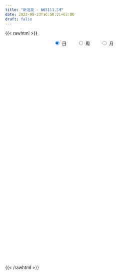 ```yaml
---
title: "新洁能 - 605111.SH"
date: 2022-05-23T16:50:21+08:00
draft: false
---
```

{{< rawhtml >}}
    <div style="text-align: center">
        <label style="padding: 1rem;"><input style="margin-right: .5rem" type="radio" name="period" value="D" checked onclick="period_change(this)">日</label>
        <label style="padding: 1rem;"><input style="margin-right: .5rem" type="radio" name="period" value="W" onclick="period_change(this)">周</label>
        <label style="padding: 1rem;"><input style="margin-right: .5rem" type="radio" name="period" value="M" onclick="period_change(this)">月</label>
    </div>
    <div id="chart" style="height: 700px;"></div> 
    <script type="text/javascript">
        const D_v = [29261.0,31121.86,28834.19,31925.53,19778.56,39087.26,23737.32,23011.34,24090.69,28945.67,26924.39,55042.44,41018.56,29563.25,32586.77,28911.82,20208.94,24400.13,34719.39,27168.0,20338.85,27751.29,37609.03,30032.56,91388.53,87650.69,99482.36,72974.07,61876.98,78638.44,65452.95,48279.03,52230.14,34341.15,62331.1,53266.55,38453.59,49119.55,58441.8,41094.39,51703.92,41802.66,48149.9,48390.64,42664.34,51501.18,47143.37,26587.09,40263.6,51674.79,50658.34,36250.16,43930.46,74725.47,63827.21,54780.17,62849.6,85462.02,61702.77,58605.01,36698.17,32968.13,35971.94,34085.28,24309.91,59315.0,49554.69,45156.25,40398.6,21543.41,25767.6,19097.2,23775.76,31789.2,24871.62,38696.97,31717.02,24526.9,23060.85,26834.49,19793.25,17954.38,14452.89,13796.2,12653.08,18434.32,26770.43,16898.82,16768.19,18087.35,12216.29,10704.0,9131.25,22423.99,16568.2,15020.2,12878.09,15269.3,49546.42,37410.27,31098.32,26175.78,15195.61,23527.74,43551.88,94298.75,56073.49,42378.6,35617.94,79055.95,52785.67,36757.49,29568.17,35213.67,44747.66,82453.42,91702.39,55811.59,70026.83,52291.61,49600.89,49955.15,46187.43,65539.55,66812.32,55063.79,51036.52,62563.27,64036.83,56424.1,58968.32,35186.43,74121.49,54129.91,32901.13,44773.54,51712.06,42080.71,30108.54,31686.26,30848.99,58440.45,48691.63,31974.67,37057.26,33426.87,25088.34,28334.1,23536.67,32479.41,24364.27,26571.48,36680.69,42195.88,29003.38,19345.89,18111.32,38712.6,28108.48,42090.23,35034.2,28171.73,24531.15,31654.33,29674.2,24379.54,38998.63,29398.2,61324.71,55812.83,46904.46,31975.16,25580.43,22510.77,41498.31,41338.85,36041.81,40294.93,29114.92,39524.71,52272.09,42128.18,32990.51,25908.36,24499.73,33955.41,26576.1,50355.82,29521.25,23437.45,74196.35,77244.79,60655.24,55777.04,37818.1,37459.09,34345.79,35779.64,47868.17,43945.36,79087.59,94954.61,79514.86,50650.57,31564.3,65513.93,82884.95,70165.78,36655.01,55375.97,48548.62,32392.36,57174.91,55326.84,35277.08,70926.27,44499.21,42831.3,31130.19,39601.05,37452.11,37023.7,38338.79,46076.43,36813.09,57324.39,49014.93,62514.86,53348.65,47513.08,48959.08,45268.25,38960.55,35519.47,53430.91,65508.34,71275.21,74250.21,53612.99,43644.1,92738.03,105374.39,83042.12,63488.13,65430.94,111652.37,94429.11,111658.13,79800.71,77700.18]
const D_histogram = [0.0,-0.1964180057,-0.306972352,-0.3050429862,-0.2891783763,-0.0474592148,0.0723972007,0.1012620494,0.191111435,0.3330823029,0.3076462087,0.6369808709,0.6668882508,0.7255909341,0.8180261663,0.6205095225,0.3654129526,0.2233104076,0.220216421,0.0648432295,0.0052866963,0.0315769883,-0.2749025812,-0.3350591405,0.0665641016,0.9205879059,1.6806097028,2.2287147747,2.5054000612,3.1324643732,2.833193616,2.3367907559,2.0827280591,1.7010771205,2.0634984964,1.5675884679,0.8287391938,0.4770846812,0.2942869855,0.0094040129,-0.0129106334,-0.382055964,-0.2892444619,-0.4658731673,-0.9303489923,-1.4879864467,-2.1203785454,-2.4046455852,-2.2126305081,-1.7679379021,-1.318426314,-1.1123616092,-0.9483040146,-0.7743714933,-1.4004336652,-1.4385890042,-0.7046970705,-0.1343420427,-0.5724895167,-0.5823874331,-0.8763535709,-0.9716926686,-1.3159130702,-1.6313274916,-1.6621107935,-1.138935612,-1.0795113378,-0.936266087,-1.0534151521,-1.0562280194,-0.8641623036,-0.7227179868,-0.5906388802,-0.3130541631,-0.0202593069,0.2291203148,0.2834584754,0.2732933015,0.0125847401,-0.3461662587,-0.8388555619,-1.0865486808,-1.1434474041,-1.148203958,-1.1455369192,-1.244618751,-0.9780240895,-0.9779953937,-0.9604585615,-0.8059338115,-0.7986192224,-0.7982224921,-0.7327675588,-0.3338992697,-0.2497236268,-0.0540813032,0.0393434592,0.0863938802,0.4945567856,0.5721634052,0.5020756789,0.3224431023,0.2797027703,0.4518426482,1.1273821795,1.9362069832,2.4175010118,2.5148802215,2.300465523,2.4845158905,2.5455500048,2.2800519155,1.8934690356,1.3648280813,1.2603055165,1.7775964458,2.4012391087,2.7616970567,2.9056936339,2.6326598023,1.9795419955,1.5928580904,1.1961169653,1.3387116656,1.7013117499,1.5756017872,1.3786322563,1.9452786472,2.234239415,2.6972549215,3.1772524029,3.1637179155,3.2122166677,2.506779586,1.7864609522,1.2120697048,0.9143630392,0.4679054909,0.1161326729,-0.3282301327,-0.8582956662,-2.2492716209,-3.1505587944,-3.6927563299,-4.0324710163,-3.9551666889,-3.7766489233,-3.6638122158,-3.5965106035,-3.6941621026,-3.7814130526,-3.6715842627,-3.2396475512,-2.5058624485,-2.0542965763,-1.6579876997,-1.315121536,-1.3740995803,-1.2042314995,-1.3139696864,-1.6351206952,-2.1090432873,-2.3020544776,-2.566725731,-2.6533665633,-2.7675226744,-2.4561507817,-2.231727725,-1.4538143719,-0.8545593919,-0.2810679625,0.1856068031,0.3817226877,0.4293091586,0.8498337793,0.9530061291,1.3119381492,1.1670382256,0.9780081038,0.4927443185,-0.417885016,-0.3026043022,-0.3253474945,-0.2974954351,-0.1389088063,0.1535030599,0.1997432208,0.6472321889,0.8962316835,0.8719069039,1.5383449452,2.1837809485,2.5790107536,2.6651624942,2.747501767,2.7488305927,2.4671406911,1.8520882302,1.4552972269,1.1452025124,1.2786981235,1.651731153,1.6267391095,1.4505857734,0.9510856235,0.7211199329,1.1077962191,0.9237073606,0.6157801468,0.7140254642,0.3401663447,0.0870508679,-0.7259955334,-1.6198117158,-2.1657781112,-2.9455466794,-3.1769331936,-3.4625759177,-3.5085051356,-3.6455429773,-3.7080642564,-3.5796975393,-3.5715763787,-3.4655396362,-3.4128264728,-2.875017835,-2.1886200812,-1.1982973618,-0.7620782542,-0.3545193276,-0.0657763231,0.1017594078,-0.1994571838,-0.3613576498,0.1441392697,0.3219527992,0.6946732318,1.0114441606,0.9264298151,0.8420945572,1.1263618418,1.4429509264,1.8256459829,2.0832390677,1.9346534125,2.2202641406,2.3189226054,2.6607265068,2.7071977104,2.9422215583]
const D_fast = [0.0,-0.2455225071,-0.4328199414,-0.5071513222,-0.5635813063,-0.3337269485,-0.1957712329,-0.1415908718,-0.0039636274,0.2212778162,0.2727532741,0.761333154,0.9579625966,1.1980630135,1.4950047872,1.4526155241,1.2888721923,1.2025972492,1.2545573679,1.1153949838,1.0571601246,1.0913446637,0.7161394489,0.5722181045,0.990482372,2.0746531528,3.2548273754,4.3601111409,5.2631464428,6.673326848,7.0823544949,7.1701493237,7.4367686417,7.4803869833,8.3586829833,8.2546700718,7.7230055961,7.4906222537,7.3813963045,7.0988643351,7.0733220305,6.6086627089,6.6291630955,6.3360660982,5.6390030252,4.7093689591,3.546882224,2.661453788,2.300311238,2.3030193684,2.4229243781,2.3508986806,2.2778802716,2.2582199196,1.2820493313,0.8842467413,1.4419644073,1.9787339245,1.3974640713,1.2419692966,0.7289147661,0.3906525012,-0.2825461679,-1.0057924622,-1.4521034625,-1.213662184,-1.4241157443,-1.5149370152,-1.8954398684,-2.1623097406,-2.1862846006,-2.2255197805,-2.241100394,-2.0417792177,-1.7540491882,-1.4473894878,-1.3221867084,-1.2640285569,-1.5215909333,-1.9668834967,-2.6692866904,-3.1886169795,-3.5313775538,-3.8231850972,-4.1069022882,-4.5171388078,-4.4950501687,-4.7395203212,-4.9620981294,-5.0090568324,-5.2013970488,-5.4005559415,-5.518292898,-5.2028994263,-5.1811546901,-4.9990326923,-4.8957720651,-4.827123174,-4.2953210722,-4.0746736013,-4.0192424079,-4.118264209,-4.0910788484,-3.8059783084,-2.8485932323,-1.5557166828,-0.4700474012,0.2560518639,0.6167535461,1.4219328863,2.1193545017,2.4238693913,2.5106537704,2.3232198364,2.5337736507,3.4954636915,4.7194161315,5.7702983437,6.6407183294,7.0258494484,6.8676171404,6.879147758,6.7814358742,7.2587084909,8.0466365126,8.3148269968,8.4625155299,9.5154815827,10.3630022042,11.500331441,12.7746420232,13.5520370147,14.4035899338,14.3248477486,14.0511443529,13.7797705317,13.7106546258,13.3811734503,13.0584338005,12.5320134618,11.7873740116,9.8340801517,8.1451532797,6.6797666616,5.3319342212,4.4204468764,3.6548024111,2.8516860647,2.0198600261,0.9986680013,-0.0339362119,-0.8420034876,-1.2199786638,-1.1126591733,-1.1746674451,-1.1928554935,-1.1787697138,-1.5812726531,-1.7124624472,-2.1506930557,-2.8806242384,-3.8818076522,-4.650332462,-5.5566851481,-6.3066676213,-7.1127044009,-7.4153702037,-7.7488790782,-7.334419318,-6.9488041861,-6.4455797472,-5.932503281,-5.6409567244,-5.4860429638,-4.8530598983,-4.5116360162,-3.8247194588,-3.677859826,-3.6223879219,-3.9844656276,-4.9995662161,-4.9599365778,-5.0640166438,-5.1105384431,-4.9866790159,-4.6558913847,-4.5597154186,-3.9504184033,-3.4773609879,-3.2837090415,-2.2326847639,-1.0413035234,-0.00132103,0.7511213342,1.5203360488,2.2088725226,2.5439677939,2.3919373905,2.358970694,2.3351766076,2.7883467495,3.5743125672,3.9560053011,4.1424984083,3.8807696643,3.831083957,4.4947092979,4.5415472796,4.3875651025,4.6643167859,4.3754992526,4.1441464928,3.1496012082,1.8508320968,0.7634211736,-0.7527340644,-1.778353877,-2.9296405806,-3.8526960824,-4.9011196684,-5.8906570116,-6.6572146793,-7.5419876134,-8.3023357799,-9.1028292348,-9.2837750557,-9.1445323222,-8.4537839433,-8.2080843992,-7.8891553045,-7.6168563808,-7.423880798,-7.7749616855,-8.027201564,-7.485669827,-7.2273680977,-6.6809793572,-6.1113473882,-5.96475428,-5.8385658985,-5.2727081535,-4.5953813373,-3.7562747851,-2.9778719333,-2.6427942354,-1.8021174722,-1.1237283561,-0.116742828,0.6065278032,1.5771070407]
const D_slow = [0.0,-0.0491045014,-0.1258475894,-0.202108336,-0.27440293,-0.2862677337,-0.2681684336,-0.2428529212,-0.1950750625,-0.1118044867,-0.0348929346,0.1243522832,0.2910743458,0.4724720794,0.6769786209,0.8321060016,0.9234592397,0.9792868416,1.0343409469,1.0505517543,1.0518734283,1.0597676754,0.9910420301,0.907277245,0.9239182704,1.1540652469,1.5742176726,2.1313963662,2.7577463815,3.5408624748,4.2491608788,4.8333585678,5.3540405826,5.7793098627,6.2951844868,6.6870816038,6.8942664023,7.0135375726,7.087109319,7.0894603222,7.0862326639,6.9907186729,6.9184075574,6.8019392656,6.5693520175,6.1973554058,5.6672607694,5.0660993731,4.5129417461,4.0709572706,3.7413506921,3.4632602898,3.2261842861,3.0325914128,2.6824829965,2.3228357455,2.1466614778,2.1130759672,1.969953588,1.8243567297,1.605268337,1.3623451698,1.0333669023,0.6255350294,0.210007331,-0.074726572,-0.3446044065,-0.5786709282,-0.8420247162,-1.1060817211,-1.322122297,-1.5028017937,-1.6504615138,-1.7287250545,-1.7337898813,-1.6765098026,-1.6056451837,-1.5373218584,-1.5341756733,-1.620717238,-1.8304311285,-2.1020682987,-2.3879301497,-2.6749811392,-2.961365369,-3.2725200568,-3.5170260792,-3.7615249276,-4.0016395679,-4.2031230208,-4.4027778264,-4.6023334495,-4.7855253392,-4.8690001566,-4.9314310633,-4.9449513891,-4.9351155243,-4.9135170542,-4.7898778578,-4.6468370065,-4.5213180868,-4.4407073112,-4.3707816187,-4.2578209566,-3.9759754118,-3.491923666,-2.887548413,-2.2588283576,-1.6837119769,-1.0625830042,-0.426195503,0.1438174758,0.6171847347,0.9583917551,1.2734681342,1.7178672456,2.3181770228,3.008601287,3.7350246955,4.393189646,4.8880751449,5.2862896675,5.5853189089,5.9199968253,6.3453247627,6.7392252095,7.0838832736,7.5702029354,8.1287627892,8.8030765196,9.5973896203,10.3883190992,11.1913732661,11.8180681626,12.2646834007,12.5677008269,12.7962915867,12.9132679594,12.9423011276,12.8602435944,12.6456696779,12.0833517726,11.295712074,10.3725229916,9.3644052375,8.3756135653,7.4314513344,6.5154982805,5.6163706296,4.6928301039,3.7474768408,2.8295807751,2.0196688873,1.3932032752,0.8796291311,0.4651322062,0.1363518222,-0.2071730729,-0.5082309477,-0.8367233693,-1.2455035431,-1.7727643649,-2.3482779844,-2.9899594171,-3.6533010579,-4.3451817265,-4.959219422,-5.5171513532,-5.8806049462,-6.0942447942,-6.1645117848,-6.118110084,-6.0226794121,-5.9153521224,-5.7028936776,-5.4646421453,-5.136657608,-4.8448980516,-4.6003960257,-4.4772099461,-4.5816812001,-4.6573322756,-4.7386691492,-4.813043008,-4.8477702096,-4.8093944446,-4.7594586394,-4.5976505922,-4.3735926713,-4.1556159454,-3.7710297091,-3.2250844719,-2.5803317835,-1.91404116,-1.2271657182,-0.5399580701,0.0768271027,0.5398491603,0.903673467,1.1899740951,1.509648626,1.9225814142,2.3292661916,2.691912635,2.9296840408,3.1099640241,3.3869130788,3.617839919,3.7717849557,3.9502913217,4.0353329079,4.0570956249,3.8755967415,3.4706438126,2.9291992848,2.192812615,1.3985793166,0.5329353371,-0.3441909468,-1.2555766911,-2.1825927552,-3.07751714,-3.9704112347,-4.8367961437,-5.690002762,-6.4087572207,-6.955912241,-7.2554865815,-7.446006145,-7.5346359769,-7.5510800577,-7.5256402057,-7.5755045017,-7.6658439142,-7.6298090967,-7.5493208969,-7.375652589,-7.1227915488,-6.8911840951,-6.6806604558,-6.3990699953,-6.0383322637,-5.581920768,-5.0611110011,-4.5774476479,-4.0223816128,-3.4426509614,-2.7774693347,-2.1006699071,-1.3651145176]
const D_data = [['2021-05-12', 83.9614, 87.6789, 82.1132, 88.4964],['2021-05-13', 85.5323, 84.6011, 83.8761, 86.8473],['2021-05-14', 85.3688, 84.6295, 82.362, 85.9161],['2021-05-17', 85.2977, 85.4754, 84.6295, 87.3946],['2021-05-18', 84.2315, 85.4256, 83.8761, 86.634],['2021-05-19', 85.4256, 88.7807, 85.0205, 89.5839],['2021-05-20', 88.1196, 88.2049, 87.5012, 90.0317],['2021-05-21', 89.2285, 87.5012, 86.6482, 89.2285],['2021-05-24', 86.7122, 88.6741, 84.7504, 89.1716],['2021-05-25', 89.4133, 90.1454, 88.2191, 90.9842],['2021-05-26', 90.1454, 88.6101, 88.5319, 92.7612],['2021-05-27', 88.5888, 94.2682, 87.7926, 97.3815],['2021-05-28', 92.8465, 92.0433, 91.3467, 94.325],['2021-05-31', 93.3512, 93.2588, 92.612, 95.3202],['2021-06-01', 92.5693, 94.7942, 91.7661, 96.3864],['2021-06-02', 93.9128, 91.56, 90.6999, 95.242],['2021-06-03', 91.4676, 90.1312, 90.1312, 92.2495],['2021-06-04', 89.7047, 90.842, 89.065, 92.0362],['2021-06-07', 92.8039, 92.5125, 91.4107, 94.6804],['2021-06-08', 92.5338, 90.4369, 89.8398, 93.8275],['2021-06-09', 90.245, 91.233, 89.5626, 92.0504],['2021-06-10', 90.97, 92.3845, 89.7403, 92.7257],['2021-06-11', 92.0504, 87.5012, 87.4301, 92.3348],['2021-06-15', 86.8828, 89.4844, 86.7193, 90.9771],['2021-06-16', 90.97, 96.2229, 90.97, 98.4335],['2021-06-17', 94.4672, 105.8473, 93.6142, 105.8473],['2021-06-18', 109.046, 110.2899, 108.5413, 115.1448],['2021-06-21', 113.3962, 113.0194, 110.887, 117.2843],['2021-06-22', 113.0194, 114.107, 109.4654, 115.6566],['2021-06-23', 113.3464, 123.6674, 112.401, 125.5156],['2021-06-24', 120.8384, 115.8982, 113.0194, 120.8384],['2021-06-25', 114.7823, 113.9933, 109.9629, 116.9147],['2021-06-28', 114.0857, 117.4976, 114.0857, 120.6536],['2021-06-29', 115.5997, 116.4882, 114.8818, 120.547],['2021-06-30', 119.5945, 128.1385, 117.988, 128.1385],['2021-07-01', 128.1385, 119.4026, 118.706, 128.3304],['2021-07-02', 116.5735, 114.9386, 113.7374, 119.9641],['2021-07-05', 119.4168, 118.3505, 113.7445, 119.5589],['2021-07-06', 118.3505, 120.3337, 114.1567, 124.0726],['2021-07-07', 117.2488, 118.9192, 115.1519, 120.3408],['2021-07-08', 117.9098, 122.388, 117.9098, 126.4894],['2021-07-09', 120.1276, 117.8245, 114.4411, 121.5137],['2021-07-12', 117.7961, 123.5892, 115.8627, 125.6719],['2021-07-13', 126.5249, 120.6607, 117.9951, 129.3682],['2021-07-14', 117.988, 115.7063, 114.4624, 119.6442],['2021-07-15', 114.2989, 111.7044, 109.11, 114.3202],['2021-07-16', 110.6595, 106.9349, 106.9349, 113.1474],['2021-07-19', 105.2005, 107.7594, 103.4235, 109.046],['2021-07-20', 106.7074, 112.3086, 105.5559, 112.9839],['2021-07-21', 111.5978, 116.2181, 110.9936, 120.0565],['2021-07-22', 116.2181, 118.0236, 113.7658, 119.4168],['2021-07-23', 118.6349, 116.2892, 115.3083, 119.7722],['2021-07-26', 116.0049, 116.4171, 109.4654, 121.9402],['2021-07-27', 117.4691, 117.2132, 115.2798, 125.6435],['2021-07-28', 111.1713, 105.4919, 105.4919, 113.0194],['2021-07-29', 107.1552, 110.2757, 105.5559, 112.5219],['2021-07-30', 109.11, 121.3004, 109.11, 121.3004],['2021-08-02', 126.5249, 122.7576, 118.4643, 127.9394],['2021-08-03', 123.1912, 110.4818, 110.4818, 124.2219],['2021-08-04', 107.3329, 114.4411, 107.1055, 114.5903],['2021-08-05', 111.6262, 109.7142, 108.0437, 113.7303],['2021-08-06', 112.3086, 110.6169, 107.603, 113.0194],['2021-08-09', 108.0366, 105.5559, 102.7553, 108.0366],['2021-08-10', 103.921, 103.0609, 99.9405, 106.3378],['2021-08-11', 102.3572, 104.4257, 101.6535, 104.4257],['2021-08-12', 103.9921, 111.5907, 103.5372, 114.1425],['2021-08-13', 110.887, 106.4373, 105.9113, 113.6521],['2021-08-16', 106.5155, 107.1623, 99.9547, 107.7665],['2021-08-17', 105.9113, 103.068, 100.8503, 105.9113],['2021-08-18', 102.997, 103.1889, 102.0374, 104.4186],['2021-08-19', 103.068, 105.2005, 102.2222, 105.7762],['2021-08-20', 104.973, 104.6318, 102.7482, 108.193],['2021-08-23', 103.7789, 104.5039, 102.7197, 105.7336],['2021-08-24', 104.4897, 106.8354, 102.0729, 109.373],['2021-08-25', 106.8354, 108.193, 104.6887, 109.11],['2021-08-26', 110.887, 108.9607, 108.193, 113.6805],['2021-08-27', 105.9113, 107.3116, 103.2671, 108.5129],['2021-08-30', 107.3116, 106.6221, 103.7789, 108.7261],['2021-08-31', 104.9872, 102.6416, 100.2248, 105.2005],['2021-09-01', 101.6322, 99.3718, 93.9554, 101.6322],['2021-09-02', 97.2465, 94.6591, 94.1544, 98.7961],['2021-09-03', 94.5383, 94.6662, 91.1974, 96.9337],['2021-09-06', 93.4507, 95.0145, 91.7519, 96.5286],['2021-09-07', 94.5241, 94.2184, 93.6853, 96.6707],['2021-09-08', 94.2184, 92.9816, 92.4769, 94.8937],['2021-09-09', 92.4129, 90.0388, 89.9535, 92.7541],['2021-09-10', 90.2734, 93.6995, 89.1361, 95.1993],['2021-09-13', 92.0504, 89.7758, 89.4204, 92.0504],['2021-09-14', 88.8375, 88.7096, 88.2831, 91.5457],['2021-09-15', 88.7096, 89.5981, 86.1649, 90.5435],['2021-09-16', 88.8518, 86.9326, 86.9326, 89.5839],['2021-09-17', 86.435, 85.582, 84.2244, 88.0699],['2021-09-22', 84.5798, 85.2906, 84.0253, 86.4492],['2021-09-23', 86.1507, 89.6123, 84.5727, 91.233],['2021-09-24', 88.1409, 86.044, 85.2977, 89.4204],['2021-09-27', 85.0916, 87.3733, 85.0916, 88.8375],['2021-09-28', 87.3591, 86.1649, 85.4754, 89.1361],['2021-09-29', 85.3048, 85.3119, 84.3026, 86.6838],['2021-09-30', 85.2835, 90.6146, 84.1604, 91.3965],['2021-10-08', 90.6857, 87.5439, 87.1885, 92.7612],['2021-10-11', 87.5439, 85.4896, 84.5656, 88.8589],['2021-10-12', 85.4967, 83.1297, 80.8338, 86.4776],['2021-10-13', 81.8147, 83.8547, 81.8147, 84.004],['2021-10-14', 83.8263, 86.5772, 83.0231, 87.3448],['2021-10-15', 86.5061, 95.2349, 86.5061, 95.2349],['2021-10-18', 96.6707, 101.6322, 94.062, 104.4897],['2021-10-19', 100.5518, 102.3217, 98.0995, 102.67],['2021-10-20', 101.9947, 100.6939, 97.9289, 104.8522],['2021-10-21', 100.5091, 98.1208, 96.5996, 100.6442],['2021-10-22', 102.2861, 104.7598, 98.199, 106.2667],['2021-10-25', 103.068, 105.7976, 101.028, 107.3116],['2021-10-26', 105.9113, 103.068, 102.4994, 107.6883],['2021-10-27', 103.068, 101.5114, 100.0187, 103.6936],['2021-10-28', 101.1702, 98.6681, 98.0923, 102.6416],['2021-10-29', 99.0946, 103.4803, 98.8032, 104.248],['2021-11-01', 103.7717, 113.8298, 103.0823, 113.8298],['2021-11-02', 115.2798, 120.2271, 113.517, 123.3973],['2021-11-03', 123.2267, 122.0539, 118.9832, 124.7479],['2021-11-04', 122.0823, 123.4684, 121.5563, 130.0505],['2021-11-05', 125.6009, 120.6962, 120.1276, 127.2357],['2021-11-08', 118.8481, 115.9338, 113.8724, 120.021],['2021-11-09', 116.0262, 118.6135, 115.223, 120.8739],['2021-11-10', 116.5735, 118.2581, 116.5735, 122.2956],['2021-11-11', 117.9525, 126.1695, 117.9525, 128.7853],['2021-11-12', 126.1695, 132.3962, 124.4991, 137.6563],['2021-11-15', 130.4344, 129.1691, 124.9043, 132.8512],['2021-11-16', 128.5365, 129.5743, 128.0176, 137.5354],['2021-11-17', 127.9608, 142.5324, 127.2357, 142.5324],['2021-11-18', 138.6087, 144.1744, 138.6087, 152.4554],['2021-11-19', 144.0607, 151.5882, 142.9945, 153.7278],['2021-11-22', 150.7921, 158.0353, 145.9301, 160.3241],['2021-11-23', 156.3791, 157.0899, 153.9765, 161.3406],['2021-11-24', 156.4786, 162.0656, 156.372, 172.7989],['2021-11-25', 160.1748, 154.7727, 153.0383, 160.7933],['2021-11-26', 156.0237, 154.1614, 153.4932, 157.2321],['2021-11-29', 153.5358, 155.455, 152.0289, 160.3028],['2021-11-30', 155.455, 159.2224, 151.4034, 164.1767],['2021-12-01', 159.2366, 157.7296, 155.3129, 166.3234],['2021-12-02', 156.5639, 158.8314, 156.1516, 162.3286],['2021-12-03', 159.0802, 157.2676, 156.2369, 162.6769],['2021-12-06', 155.1849, 154.8935, 153.0241, 159.3645],['2021-12-07', 154.467, 139.4049, 139.4049, 156.7345],['2021-12-08', 139.2485, 138.822, 137.4004, 140.6275],['2021-12-09', 139.0779, 138.2036, 136.5971, 139.874],['2021-12-10', 139.4262, 136.654, 133.2776, 139.5328],['2021-12-13', 135.3959, 139.2272, 134.2017, 139.3196],['2021-12-14', 137.8979, 139.2129, 135.1968, 141.452],['2021-12-15', 138.6087, 137.1871, 136.1067, 143.4565],['2021-12-16', 139.22, 135.0547, 133.6828, 139.8882],['2021-12-17', 134.5855, 130.7116, 130.0861, 134.5855],['2021-12-20', 129.7236, 127.9394, 127.3779, 132.5242],['2021-12-21', 128.1598, 127.9465, 124.9043, 129.7662],['2021-12-22', 129.3682, 131.0244, 126.859, 132.5384],['2021-12-23', 130.7187, 135.9077, 129.0838, 136.5616],['2021-12-24', 135.1329, 133.9174, 132.8227, 139.3978],['2021-12-27', 132.2185, 134.1306, 132.2114, 137.8197],['2021-12-28', 135.0547, 134.3154, 130.4344, 135.0547],['2021-12-29', 133.5051, 128.963, 126.1269, 133.9813],['2021-12-30', 128.3019, 131.0457, 127.9465, 133.1923],['2021-12-31', 131.003, 126.596, 122.6154, 131.0173],['2022-01-04', 125.1033, 121.4426, 117.5758, 127.0936],['2022-01-05', 121.208, 115.6495, 115.1519, 122.1605],['2022-01-06', 115.6495, 115.294, 114.0857, 117.2132],['2022-01-07', 115.422, 110.8159, 110.1762, 116.3389],['2022-01-10', 110.8301, 109.5222, 108.0509, 110.8515],['2022-01-11', 110.5316, 105.8829, 105.6981, 110.6666],['2022-01-12', 108.1575, 108.9891, 105.2147, 110.1762],['2022-01-13', 109.5436, 106.7216, 104.7385, 109.8137],['2022-01-14', 106.1459, 114.0857, 105.8047, 114.0857],['2022-01-17', 113.4957, 113.8013, 110.887, 116.3318],['2022-01-18', 113.7303, 115.3296, 111.6049, 119.0756],['2022-01-19', 113.979, 115.8982, 112.5645, 116.5664],['2022-01-20', 114.6899, 113.6663, 112.33, 117.0071],['2022-01-21', 111.7755, 111.939, 110.1762, 114.2989],['2022-01-24', 112.2944, 117.5687, 111.9248, 120.021],['2022-01-25', 117.2843, 114.9386, 114.6543, 121.0659],['2022-01-26', 116.1826, 119.5518, 111.4201, 119.893],['2022-01-27', 118.706, 114.0999, 113.7374, 122.8287],['2022-01-28', 114.8533, 112.8275, 111.5978, 117.2843],['2022-02-07', 115.1519, 107.2263, 106.3236, 116.6588],['2022-02-08', 105.6981, 97.4882, 96.5072, 105.6981],['2022-02-09', 99.514, 107.2405, 98.8032, 107.2405],['2022-02-10', 108.7546, 104.838, 102.407, 108.7546],['2022-02-11', 103.068, 104.5536, 102.5136, 107.8518],['2022-02-14', 102.3572, 105.8331, 101.6464, 107.6883],['2022-02-15', 106.2738, 108.0509, 105.7478, 110.1051],['2022-02-16', 108.0509, 105.3426, 104.4044, 109.4654],['2022-02-17', 104.6318, 111.3846, 103.4945, 114.0643],['2022-02-18', 109.1313, 110.7662, 108.7546, 113.4388],['2022-02-21', 109.8208, 108.0509, 107.2476, 110.6098],['2022-02-22', 107.2476, 118.8552, 105.9326, 118.8552],['2022-02-23', 117.6468, 123.1485, 116.5877, 125.5156],['2022-02-24', 121.4781, 124.3356, 119.5945, 125.5653],['2022-02-25', 128.3659, 123.5537, 122.1889, 130.0505],['2022-02-28', 122.5443, 125.9136, 122.26, 126.5107],['2022-03-01', 127.0083, 127.2073, 124.4493, 128.7498],['2022-03-02', 125.4587, 124.9611, 120.618, 125.4587],['2022-03-03', 124.9469, 120.1276, 118.8552, 125.7999],['2022-03-04', 117.2843, 121.5492, 116.5095, 125.5653],['2022-03-07', 120.0423, 121.9117, 119.0614, 124.364],['2022-03-08', 122.26, 128.1598, 122.26, 133.6899],['2022-03-09', 129.0128, 133.96, 124.3925, 134.1306],['2022-03-10', 137.8979, 131.5361, 130.4344, 139.8882],['2022-03-11', 127.2428, 130.6903, 126.5391, 132.6237],['2022-03-14', 128.6574, 126.1695, 124.8687, 129.9368],['2022-03-15', 123.6817, 128.6716, 122.9708, 134.2017],['2022-03-16', 132.2043, 138.0259, 124.6768, 139.8882],['2022-03-17', 139.412, 132.7374, 132.2683, 140.8123],['2022-03-18', 131.003, 130.9959, 129.5672, 135.0547],['2022-03-21', 129.6098, 136.6043, 127.9536, 137.5852],['2022-03-22', 133.5478, 130.932, 129.226, 133.8321],['2022-03-23', 130.5055, 131.4935, 128.4441, 132.2114],['2022-03-24', 129.027, 121.8904, 121.0943, 129.0838],['2022-03-25', 122.26, 115.8272, 115.7987, 124.5204],['2022-03-28', 113.0194, 115.2159, 112.2233, 117.2843],['2022-03-29', 113.1332, 106.9988, 105.2147, 115.0666],['2022-03-30', 108.7332, 108.9252, 107.7452, 111.4841],['2022-03-31', 107.5462, 104.312, 103.7789, 107.6812],['2022-04-01', 103.6012, 103.6296, 102.3146, 105.8758],['2022-04-06', 102.7055, 99.0022, 98.3269, 102.7055],['2022-04-07', 99.0022, 96.1945, 96.1021, 100.4878],['2022-04-08', 97.1825, 95.4623, 93.7208, 98.4478],['2022-04-11', 93.2517, 90.9487, 90.2805, 94.5383],['2022-04-12', 91.297, 89.0295, 86.7193, 92.0504],['2022-04-13', 87.9561, 85.2764, 84.4803, 87.9561],['2022-04-14', 86.9752, 89.5697, 85.0702, 92.0504],['2022-04-15', 87.4301, 91.7661, 86.8615, 92.7612],['2022-04-18', 91.7661, 97.7512, 90.4369, 98.1279],['2022-04-19', 96.5854, 92.8394, 91.695, 97.3815],['2022-04-20', 92.4058, 93.2517, 91.0197, 95.1638],['2022-04-21', 91.6168, 92.4058, 91.3396, 97.3033],['2022-04-22', 90.9842, 91.0624, 88.8518, 95.178],['2022-04-25', 88.3044, 83.7055, 83.5278, 90.2734],['2022-04-26', 84.6935, 82.8809, 81.7507, 86.3568],['2022-04-27', 81.02, 91.0, 79.97, 91.17],['2022-04-28', 88.6, 87.85, 86.5, 90.88],['2022-04-29', 89.6, 91.13, 87.38, 92.25],['2022-05-05', 90.23, 91.95, 89.5, 96.45],['2022-05-06', 88.9, 87.32, 86.91, 90.15],['2022-05-09', 86.32, 86.61, 86.05, 89.93],['2022-05-10', 84.9, 91.63, 84.56, 94.0],['2022-05-11', 92.0, 93.81, 91.66, 98.0],['2022-05-12', 92.98, 97.02, 92.4, 99.8],['2022-05-13', 97.37, 98.0, 94.3, 98.5],['2022-05-16', 98.1, 94.13, 93.86, 98.98],['2022-05-17', 94.63, 101.0, 93.11, 103.2],['2022-05-18', 101.0, 100.99, 100.22, 104.1],['2022-05-19', 98.23, 106.79, 97.55, 107.1],['2022-05-20', 106.0, 105.95, 103.61, 107.8],['2022-05-23', 106.5, 111.1, 105.13, 111.49]]
const W_v = [2651.97,1837.43,8435.4,3782.31,383844.7999999999,359544.13,336114.07,218743.93,244334.35,230617.1,183471.67,223329.75,158115.52,137733.35,139540.32,155452.55,156735.39,90549.66,106008.77,68711.32,54460.65,146678.35,176465.05,133743.61,86209.69,74276.91,133280.92,138853.22,120225.64,133611.97,111792.76,53899.42,131562.78,137540.01,176021.75,135670.91,147586.56,308554.14,327221.47,240622.53,242162.32,237849.43,205433.98,300112.91,275436.1,203236.82,151963.06,150850.57,112169.87,86106.92,74674.65,48123.44,92714.01,37410.27,139549.33,307424.73,199072.66,352285.84,278095.34,289124.51,255307.28,200361.11,207013.0,142865.39,158815.7,146368.52,119391.41,183775.28,182783.65,188288.82,192823.85,164908.31,291310.87,193270.79,348152.99,286783.97,248818.7,224664.05,114076.86,227567.63,257603.92,264694.48,127863.2,388286.77,462971.26,77700.18]
const W_histogram = [0.0,0.1121148718,0.9293849181,2.6031141713,4.3468089969,6.0000868251,7.2740603773,7.3836566576,8.365705768,8.6434615288,8.6480956598,7.7746937135,6.0727215788,4.6466601806,3.1404114424,1.212753225,0.6452203159,-0.6948115188,-2.3389592757,-3.0198667384,-2.692265895,-2.8589109076,-3.0318872346,-3.5182091313,-3.9215471396,-3.9755862517,-3.2689259171,-2.4688600301,-1.878540305,-1.1584678912,-1.1078400547,-1.8837035205,-2.4156835559,-2.5248369982,-2.2508932798,-2.1125923946,-2.1982826365,-0.747340176,0.3743971717,1.0541229816,1.5426141717,1.0029995337,1.1369079373,1.4061900963,0.7414016067,-0.0606210587,-0.7549684101,-1.0574660321,-2.0741106923,-2.7350400195,-3.5884805009,-3.9621419642,-3.7442675059,-3.6461671026,-2.9331844366,-1.7484606759,-1.0156903847,0.5780393813,2.2745265982,4.4194253625,5.6622949041,6.2957460285,4.9859274397,3.4516856691,2.4331569472,1.1138931642,-0.867060802,-1.9412081548,-2.7319220809,-3.1036089194,-3.7708224694,-3.655200946,-2.6270489358,-2.0188412297,-0.9898422294,-0.3126461438,-0.8782741389,-2.0016186106,-3.1538749676,-3.9713260761,-4.3360497889,-4.3387880224,-4.3520676254,-3.4366210245,-2.1534455228,-0.880832171]
const W_fast = [0.0,0.1401435897,1.1897598656,3.5142676616,6.3446647364,9.4979642709,12.5904529174,14.5459633622,17.6194389145,20.0580600576,22.2247181035,23.2949895856,23.1111978455,22.8468014925,22.1256556149,20.5011857038,20.0949578737,18.5812231592,16.3523355834,14.9164614361,14.5709958058,13.6896230663,12.7586749306,11.392800751,10.0090759579,8.9611402829,8.8505691382,9.0334200176,9.1541046665,9.5845601075,9.3582279304,8.1114385844,6.97553766,6.2351749681,5.9463953666,5.5565481532,4.9212872521,6.1853946686,7.4007313092,8.3439878646,9.2181325976,8.9292678431,9.3474032309,9.968232914,9.4887948261,8.6716168961,7.7885274421,7.2216633121,5.6864909788,4.3418016467,2.5912410401,1.2270440857,0.5088516675,-0.3045897048,-0.324903148,0.4227054438,0.9015531388,2.6397927502,4.9049116166,8.1546667215,10.8131099891,13.0204976206,12.9571608918,12.2858405385,11.8756010533,10.8348105615,8.6370913948,7.0776420033,5.6039475569,4.4563584886,2.8464393212,2.0482606081,2.4196503843,2.523147783,3.304686226,3.9037207756,3.1185242458,1.4947751214,-0.4459499774,-2.256232605,-3.704968765,-4.7924040042,-5.8937005134,-5.8374091687,-5.0925950476,-4.0401897386]
const W_slow = [0.0,0.0280287179,0.2603749475,0.9111534903,1.9978557395,3.4978774458,5.3163925401,7.1623067045,9.2537331465,11.4145985287,13.5766224437,15.5202958721,17.0384762668,18.2001413119,18.9852441725,19.2884324788,19.4497375577,19.276034678,18.6912948591,17.9363281745,17.2632617008,16.5485339739,15.7905621652,14.9110098824,13.9306230975,12.9367265346,12.1194950553,11.5022800478,11.0326449715,10.7430279987,10.466067985,9.9951421049,9.3912212159,8.7600119664,8.1972886464,7.6691405478,7.1195698886,6.9327348446,7.0263341376,7.289864883,7.6755184259,7.9262683093,8.2104952936,8.5620428177,8.7473932194,8.7322379547,8.5434958522,8.2791293442,7.7606016711,7.0768416662,6.179721541,5.1891860499,4.2531191734,3.3415773978,2.6082812886,2.1711661197,1.9172435235,2.0617533688,2.6303850184,3.735241359,5.150815085,6.7247515922,7.9712334521,8.8341548694,9.4424441062,9.7209173972,9.5041521967,9.018850158,8.3358696378,7.559967408,6.6172617906,5.7034615541,5.0466993201,4.5419890127,4.2945284554,4.2163669194,3.9967983847,3.496393732,2.7079249901,1.7150934711,0.6310810239,-0.4536159817,-1.5416328881,-2.4007881442,-2.9391495249,-3.1593575676]
const W_data = [['2020-09-30', 14.515, 17.5628, 14.515, 17.5628],['2020-10-09', 19.3196, 19.3196, 19.3196, 19.3196],['2020-10-16', 21.2535, 31.1209, 21.2535, 31.1209],['2020-10-23', 34.2345, 50.1215, 34.2345, 50.1215],['2020-10-30', 55.1337, 63.2746, 55.1337, 66.7122],['2020-11-06', 62.2722, 75.9113, 57.7157, 75.9113],['2020-11-13', 80.969, 85.0648, 79.111, 92.6488],['2020-11-20', 82.984, 81.0045, 79.4856, 92.5881],['2020-11-27', 80.8273, 102.4048, 79.1869, 102.4048],['2020-12-04', 104.7995, 105.3058, 99.2305, 110.2116],['2020-12-11', 108.8497, 111.3811, 97.7116, 111.3811],['2020-12-18', 110.8748, 106.693, 99.7367, 122.8686],['2020-12-25', 104.0401, 97.2053, 92.0869, 111.3811],['2020-12-31', 95.2764, 98.9976, 90.7908, 105.2653],['2021-01-08', 97.2914, 95.8181, 94.1677, 107.3309],['2021-01-15', 94.9271, 85.6977, 84.6497, 99.9899],['2021-01-22', 85.5306, 99.4887, 83.7029, 107.584],['2021-01-29', 96.1928, 87.3734, 85.161, 98.6533],['2021-02-05', 86.5735, 76.9542, 75.9822, 88.0923],['2021-02-10', 77.3086, 83.1814, 75.9417, 88.0316],['2021-02-19', 86.0672, 95.084, 85.8141, 95.6865],['2021-02-26', 93.1551, 89.5099, 88.0974, 106.2677],['2021-03-05', 91.4338, 88.4518, 87.0798, 108.8345],['2021-03-12', 89.6112, 82.2955, 78.5186, 90.0162],['2021-03-19', 79.4704, 79.9919, 77.2074, 86.0672],['2021-03-26', 81.5107, 81.8753, 79.3844, 85.3078],['2021-04-02', 82.2701, 92.0616, 79.9919, 92.0616],['2021-04-09', 94.0563, 96.7041, 90.3757, 99.1697],['2021-04-16', 96.2839, 97.7116, 92.902, 102.2985],['2021-04-23', 96.6991, 103.2301, 93.7525, 108.546],['2021-04-30', 104.3439, 97.5344, 95.7878, 107.9384],['2021-05-07', 97.4838, 85.4648, 85.4091, 97.4939],['2021-05-14', 85.5508, 84.6295, 82.1132, 88.4964],['2021-05-21', 85.2977, 87.5012, 83.8761, 90.0317],['2021-05-28', 86.7122, 92.0433, 84.7504, 97.3815],['2021-06-04', 93.3512, 90.842, 89.065, 96.3864],['2021-06-11', 92.8039, 87.5012, 87.4301, 94.6804],['2021-06-18', 86.8828, 110.2899, 86.7193, 115.1448],['2021-06-25', 113.3962, 113.9933, 109.4654, 125.5156],['2021-07-02', 114.0857, 114.9386, 113.7374, 128.3304],['2021-07-09', 119.4168, 117.8245, 113.7445, 126.4894],['2021-07-16', 117.7961, 106.9349, 106.9349, 129.3682],['2021-07-23', 105.2005, 116.2892, 103.4235, 120.0565],['2021-07-30', 116.0049, 121.3004, 105.4919, 125.6435],['2021-08-06', 126.5249, 110.6169, 107.1055, 127.9394],['2021-08-13', 108.0366, 106.4373, 99.9405, 114.1425],['2021-08-20', 106.5155, 104.6318, 99.9547, 108.193],['2021-08-27', 103.7789, 107.3116, 102.0729, 113.6805],['2021-09-03', 107.3116, 94.6662, 91.1974, 108.7261],['2021-09-10', 93.4507, 93.6995, 89.1361, 96.6707],['2021-09-17', 92.0504, 85.582, 84.2244, 92.0504],['2021-09-24', 84.5798, 86.044, 84.0253, 91.233],['2021-09-30', 85.0916, 90.6146, 84.1604, 91.3965],['2021-10-08', 90.6857, 87.5439, 87.1885, 92.7612],['2021-10-15', 87.5439, 95.2349, 80.8338, 95.2349],['2021-10-22', 96.6707, 104.7598, 94.062, 106.2667],['2021-10-29', 103.068, 103.4803, 98.0923, 107.6883],['2021-11-05', 103.7717, 120.6962, 103.0823, 130.0505],['2021-11-12', 118.8481, 132.3962, 113.8724, 137.6563],['2021-11-19', 130.4344, 151.5882, 124.9043, 153.7278],['2021-11-26', 150.7921, 154.1614, 145.9301, 172.7989],['2021-12-03', 153.5358, 157.2676, 151.4034, 166.3234],['2021-12-10', 155.1849, 136.654, 133.2776, 159.3645],['2021-12-17', 135.3959, 130.7116, 130.0861, 143.4565],['2021-12-24', 129.7236, 133.9174, 124.9043, 139.3978],['2021-12-31', 132.2185, 126.596, 122.6154, 137.8197],['2022-01-07', 125.1033, 110.8159, 110.1762, 127.0936],['2022-01-14', 110.8301, 114.0857, 104.7385, 114.0857],['2022-01-21', 113.4957, 111.939, 110.1762, 119.0756],['2022-01-28', 112.2944, 112.8275, 111.4201, 122.8287],['2022-02-11', 115.1519, 104.5536, 96.5072, 116.6588],['2022-02-18', 102.3572, 110.7662, 101.6464, 114.0643],['2022-02-25', 109.8208, 123.5537, 105.9326, 130.0505],['2022-03-04', 122.5443, 121.5492, 116.5095, 128.7498],['2022-03-11', 120.0423, 130.6903, 119.0614, 139.8882],['2022-03-18', 128.6574, 130.9959, 122.9708, 140.8123],['2022-03-25', 129.6098, 115.8272, 115.7987, 137.5852],['2022-04-01', 113.0194, 103.6296, 102.3146, 117.2843],['2022-04-08', 102.7055, 95.4623, 93.7208, 102.7055],['2022-04-15', 93.2517, 91.7661, 84.4803, 94.5383],['2022-04-22', 91.7661, 91.0624, 88.8518, 98.1279],['2022-04-29', 88.3044, 91.13, 79.97, 92.25],['2022-05-06', 90.23, 87.32, 86.91, 96.45],['2022-05-13', 86.32, 98.0, 84.56, 99.8],['2022-05-20', 98.1, 105.95, 93.11, 107.8],['2022-05-27', 106.5, 111.1, 105.13, 111.49]]
const M_v = [2651.97,397899.9399999999,1215019.5300000003,876984.34,542277.9199999999,375859.09,530977.05,577482.72,528587.21,1038372.2200000001,1077278.78,829074.2999999999,366201.14,683456.9900000001,1271298.5699999998,758938.1199999999,674239.1600000001,686861.13,1232742.21,895073.08,1056821.4099999999]
const M_histogram = [0.0,2.9172202849,7.187661975,9.1426713358,9.1030610336,8.6727662154,7.3319040415,7.0502744673,6.1141449972,7.3017255247,7.0791767569,5.2139483052,2.8282407492,1.8235175337,4.4691533154,3.6144174686,1.8057522978,1.2036780844,-0.8269979703,-3.1074384902,-3.3021164062]
const M_fast = [0.0,3.6465253561,9.7138825399,13.9545597347,16.190714691,17.9286114266,18.420725263,19.9016643056,20.4940710849,23.5070829935,25.0543284149,24.4925870395,22.8139396708,22.2650958387,26.0280199493,26.0768884696,24.7196613733,24.4185066811,22.1810811338,19.1237809912,18.1035739737]
const M_slow = [0.0,0.7293050712,2.526220565,4.8118883989,7.0876536573,9.2558452112,11.0888212215,12.8513898384,14.3799260877,16.2053574688,17.9751516581,19.2786387343,19.9856989216,20.4415783051,21.5588666339,22.4624710011,22.9139090755,23.2148285966,23.008079104,22.2312194815,21.4056903799]
const M_data = [['2020-09-30', 14.515, 17.5628, 14.515, 17.5628],['2020-10-30', 19.3196, 63.2746, 19.3196, 66.7122],['2020-11-30', 62.2722, 104.0401, 57.7157, 110.2116],['2020-12-31', 102.3694, 98.9976, 90.7908, 122.8686],['2021-01-29', 97.2914, 87.3734, 83.7029, 107.584],['2021-02-26', 86.5735, 89.5099, 75.9417, 106.2677],['2021-03-31', 91.4338, 81.1715, 77.2074, 108.8345],['2021-04-30', 81.1766, 97.5344, 81.1715, 108.546],['2021-05-31', 97.4838, 93.2588, 82.1132, 97.4939],['2021-06-30', 92.5693, 128.1385, 86.7193, 128.1385],['2021-07-30', 128.1385, 121.3004, 103.4235, 129.3682],['2021-08-31', 126.5249, 102.6416, 99.9405, 127.9394],['2021-09-30', 101.6322, 90.6146, 84.0253, 101.6322],['2021-10-29', 90.6857, 103.4803, 80.8338, 107.6883],['2021-11-30', 103.7717, 159.2224, 103.0823, 172.7989],['2021-12-31', 159.2366, 126.596, 122.6154, 166.3234],['2022-01-28', 125.1033, 112.8275, 104.7385, 127.0936],['2022-02-28', 115.1519, 125.9136, 96.5072, 130.0505],['2022-03-31', 127.0083, 104.312, 103.7789, 140.8123],['2022-04-29', 103.6012, 91.13, 79.97, 105.8758],['2022-05-31', 90.23, 111.1, 84.56, 111.49]]
        const D_a = [null,null,82.362,null,null,null,null,null,null,null,null,97.3815,null,null,null,null,null,89.065,null,null,null,null,null,null,null,null,null,null,null,null,null,null,null,null,null,128.3304,null,null,null,null,null,null,null,null,null,null,null,103.4235,null,null,null,null,null,null,null,null,null,127.9394,null,null,null,null,null,99.9405,null,null,null,null,null,null,null,null,null,null,null,113.6805,null,null,null,null,null,null,null,null,null,null,null,null,null,null,null,null,84.0253,null,null,null,null,null,null,null,null,null,null,null,null,null,null,null,null,null,null,null,null,null,null,null,null,null,null,null,null,null,null,null,null,null,null,null,null,null,null,null,172.7989,null,null,null,null,null,null,null,null,null,null,null,null,null,null,null,null,null,null,null,null,null,null,null,null,null,null,null,null,null,null,null,null,null,null,104.7385,null,null,null,null,null,null,null,null,null,122.8287,null,null,null,null,null,null,101.6464,null,null,null,null,null,null,null,null,null,null,null,null,null,null,null,null,null,null,null,null,null,null,140.8123,null,null,null,null,null,null,null,null,null,null,null,null,null,null,null,null,84.4803,null,null,null,null,null,97.3033,null,null,null,null,null,null,null,null,null,84.56,null,null,null,null,null,null,null,null,null]
const W_a = [null,null,null,null,null,null,null,null,null,null,null,122.8686,null,null,null,null,null,null,null,75.9417,null,null,null,null,null,null,null,null,null,108.546,null,null,null,null,null,null,null,86.7193,null,null,null,null,null,null,127.9394,null,null,null,null,null,null,84.0253,null,null,null,null,null,null,null,null,172.7989,null,null,null,null,null,null,null,null,null,96.5072,null,null,null,null,140.8123,null,null,null,null,null,79.97,null,null,null,null]
const M_a = [null,null,null,null,null,null,null,null,null,null,null,null,null,null,172.7989,null,null,null,null,79.97,null]
        const D_b = [[{ coord: ['2021-05-14', 97.3815] }, { coord: ['2021-07-01', 89.065] }],[{ coord: ['2021-07-01', 127.9394] }, { coord: ['2022-03-17', 103.4235] }]]
const W_b = [[{ coord: ['2020-12-18', 108.546] }, { coord: ['2022-03-18', 86.7193] }]]
const M_b = []
    </script>
{{< /rawhtml >}}